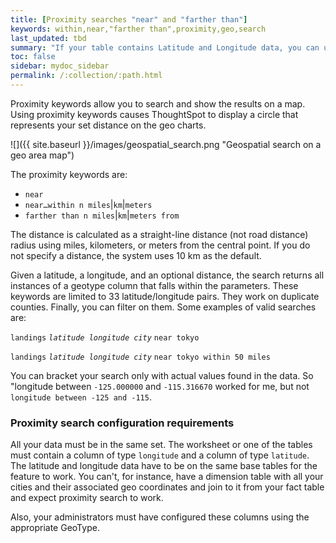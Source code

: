 ```yaml
---
title: [Proximity searches "near" and "farther than"]
keywords: within,near,"farther than",proximity,geo,search
last_updated: tbd
summary: "If your table contains Latitude and Longitude data, you can use proximity searches that find entities related to each other by location."
toc: false
sidebar: mydoc_sidebar
permalink: /:collection/:path.html
---
```

Proximity keywords allow you to search and show the results on a map.  Using
proximity keywords causes ThoughtSpot to display a circle that represents your
set distance on the geo charts.

![]({{ site.baseurl }}/images/geospatial_search.png "Geospatial search on a geo area map")

The proximity keywords are:

-   `near`
-   `near…within n miles`|`km`|`meters`
-   `farther than n miles`|`km`|`meters from`

The distance is calculated as a straight-line distance (not road distance)
radius using miles, kilometers, or meters from the central point. If you do not
specify a distance, the system uses 10 km as the default.

Given a latitude, a longitude, and an optional distance, the search returns all
instances of a geotype column that falls within the parameters. These keywords
are limited to 33 latitude/longitude pairs. They work on duplicate counties.
Finally, you can filter on them. Some examples of valid searches are:

`landings` _`latitude longitude city`_ `near tokyo`

`landings` _`latitude longitude city`_ `near tokyo within 50 miles`

 You can bracket your search only with actual values found in the data.  So
 "longitude between `-125.000000` and `-115.316670` worked for me, but not
 `longitude between -125 and -115`.

### Proximity search configuration requirements

All your data must be in the same set. The worksheet or one of the tables must
contain a column of type `longitude` and a column of type `latitude`. The
latitude and longitude data have to be on the same base tables for the feature
to work. You can't, for instance, have a dimension table with all your cities
and their associated geo coordinates and join to it from your fact table and
expect proximity search to work.

Also, your administrators must have configured these columns using the
appropriate GeoType.
